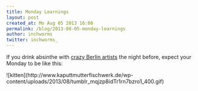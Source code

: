 ```yaml
---
title: Monday Learnings
layout: post
created_at: Mo Aug 05 2013 16:00
permalink: /blog/2013-08-05-monday-learnings
author: inchworms
twitter: inchworms_
---
```


If you drink absinthe with [crazy Berlin artists](http://creative.arte.tv/fr/community/superhigh-trailer) the night before, expect your Monday to be like this:
<p></p>
![kitten](http://www.kaputtmutterfischwerk.de/wp-content/uploads/2013/08/tumblr_mqjzp8idTr1rn7bzro1_400.gif)



